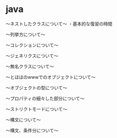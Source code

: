 # java

〜ネストしたクラスについて〜
・基本的な復習の時間

〜列挙方について〜

〜コレクションについて〜

〜ジェネリクスについて〜

〜無名クラスについて〜

〜とほほのwwwでのオブジェクトについて〜

〜オブジェクトの型について〜

〜プロパティの細々した部分について〜

〜ストリクトモードについて〜

〜構文について〜

〜構文、条件分について〜
